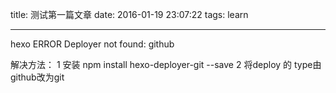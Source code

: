 title: 测试第一篇文章
date: 2016-01-19 23:07:22
tags: learn

---

hexo ERROR Deployer not found: github

解决方法：
1 安装 npm install hexo-deployer-git --save
2 将deploy 的 type由github改为git
